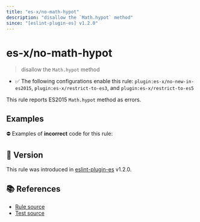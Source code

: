 ```yaml
---
title: "es-x/no-math-hypot"
description: "disallow the `Math.hypot` method"
since: "[eslint-plugin-es] v1.2.0"
---
```


# es-x/no-math-hypot
> disallow the `Math.hypot` method

- ✅ The following configurations enable this rule: `plugin:es-x/no-new-in-es2015`, `plugin:es-x/restrict-to-es3`, and `plugin:es-x/restrict-to-es5`

This rule reports ES2015 `Math.hypot` method as errors.

## Examples

⛔ Examples of **incorrect** code for this rule:

<eslint-playground type="bad" code="/*eslint es-x/no-math-hypot: error */
const n = Math.hypot(value)
" />

## 🚀 Version

This rule was introduced in [eslint-plugin-es] v1.2.0.

[eslint-plugin-es]: https://github.com/mysticatea/eslint-plugin-es

## 📚 References

- [Rule source](https://github.com/ota-meshi/eslint-plugin-es-x/blob/master/lib/rules/no-math-hypot.js)
- [Test source](https://github.com/ota-meshi/eslint-plugin-es-x/blob/master/tests/lib/rules/no-math-hypot.js)
